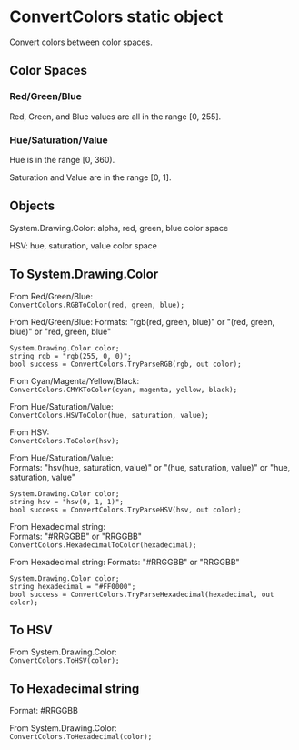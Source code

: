 # ConvertColors static object

Convert colors between color spaces.

## Color Spaces

### Red/Green/Blue

Red, Green, and Blue values are all in the range [0, 255].

### Hue/Saturation/Value

Hue is in the range [0, 360).

Saturation and Value are in the range [0, 1].

## Objects

System.Drawing.Color: alpha, red, green, blue color space

HSV: hue, saturation, value color space

## To System.Drawing.Color

From Red/Green/Blue:  
`ConvertColors.RGBToColor(red, green, blue);`

From Red/Green/Blue:
Formats: "rgb(red, green, blue)" or "(red, green, blue)" or "red, green, blue"  
```
System.Drawing.Color color;
string rgb = "rgb(255, 0, 0)";
bool success = ConvertColors.TryParseRGB(rgb, out color);
```

From Cyan/Magenta/Yellow/Black:  
`ConvertColors.CMYKToColor(cyan, magenta, yellow, black);`

From Hue/Saturation/Value:  
`ConvertColors.HSVToColor(hue, saturation, value);`

From HSV:  
`ConvertColors.ToColor(hsv);`

From Hue/Saturation/Value:  
Formats: "hsv(hue, saturation, value)" or "(hue, saturation, value)" or "hue, saturation, value"  
```
System.Drawing.Color color;
string hsv = "hsv(0, 1, 1)";
bool success = ConvertColors.TryParseHSV(hsv, out color);
```

From Hexadecimal string:  
Formats: "#RRGGBB" or "RRGGBB"  
`ConvertColors.HexadecimalToColor(hexadecimal);`

From Hexadecimal string:
Formats: "#RRGGBB" or "RRGGBB"  
```
System.Drawing.Color color;
string hexadecimal = "#FF0000";
bool success = ConvertColors.TryParseHexadecimal(hexadecimal, out color);
```

## To HSV

From System.Drawing.Color:  
`ConvertColors.ToHSV(color);`

## To Hexadecimal string

Format: #RRGGBB

From System.Drawing.Color:  
`ConvertColors.ToHexadecimal(color);`
